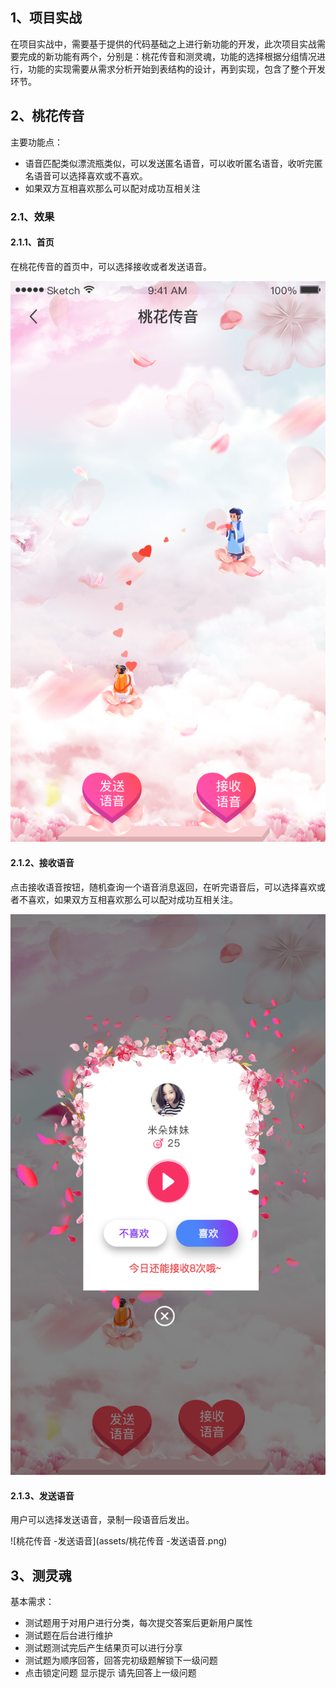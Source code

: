 ## 1、项目实战

在项目实战中，需要基于提供的代码基础之上进行新功能的开发，此次项目实战需要完成的新功能有两个，分别是：桃花传音和测灵魂，功能的选择根据分组情况进行，功能的实现需要从需求分析开始到表结构的设计，再到实现，包含了整个开发环节。

## 2、桃花传音

主要功能点：

- 语音匹配类似漂流瓶类似，可以发送匿名语音，可以收听匿名语音，收听完匿名语音可以选择喜欢或不喜欢。
- 如果双方互相喜欢那么可以配对成功互相关注

### 2.1、效果

#### 2.1.1、首页

在桃花传音的首页中，可以选择接收或者发送语音。

 ![桃花传音](assets/桃花传音.png)

#### 2.1.2、接收语音

点击接收语音按钮，随机查询一个语音消息返回，在听完语音后，可以选择喜欢或者不喜欢，如果双方互相喜欢那么可以配对成功互相关注。

 ![接收语音](assets/接收语音.png)

#### 2.1.3、发送语音

用户可以选择发送语音，录制一段语音后发出。

 ![桃花传音 -发送语音](assets/桃花传音 -发送语音.png)

## 3、测灵魂

基本需求：

- 测试题用于对用户进行分类，每次提交答案后更新用户属性
- 测试题在后台进行维护
- 测试题测试完后产生结果页可以进行分享
- 测试题为顺序回答，回答完初级题解锁下一级问题
- 点击锁定问题 显示提示 请先回答上一级问题

